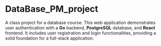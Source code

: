 # DataBase_PM_project
A class project for a database course. This web application demonstrates user authentication with a **Go** backend, **PostgreSQL** database, and **React** frontend. It includes user registration and login functionalities, providing a solid foundation for a full-stack application.

